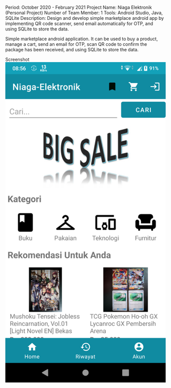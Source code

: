 Period: October 2020 - February 2021
Project Name: Niaga Elektronik (Personal Project)
Number of Team Member: 1
Tools: Android Studio, Java, SQLite
Description: Design and develop simple marketplace android app by implementing QR code scanner, send email automatically for OTP, and using SQLite to store the data.

Simple marketplace android application. It can be used to buy a product, manage a cart, send an email for OTP, scan QR code to confirm the package has been received, and using SQLite to store the data.

Screenshot
![alt text](https://github.com/muhammad-fachrizal/niaga-elektronik/blob/master/screenshot/main_activity.png?raw=true)
